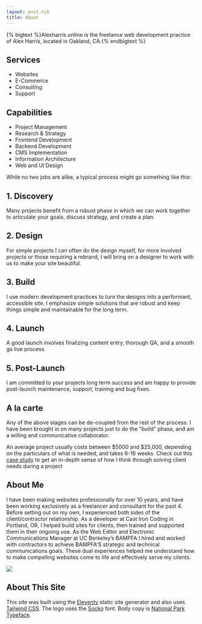 ```yaml
---
layout: post.njk
title: About
---
```


{% bigtext %}Alexharris.online is the freelance web development practice of Alex Harris, located in Oakland, CA.{% endbigtext %}

<div class="flex flex-col sm:flex-row gap-4 mb-6">
    <div class="w-full md:w-1/2">
        <h2 class="text-xl uppercase font-bold star">Services</h2>
        <ul class="text-2xl md:text-3xl list-disc pl-8">
            <li class="leading-snug my-0">Websites</li>
            <li class="leading-snug my-0">E-Commerce</li>
            <li class="leading-snug my-0">Consulting</li>
            <li class="leading-snug my-0">Support</li>
        </ul>            
    </div>
    <div class="w-full md:w-1/2">
        <h2 class="text-xl uppercase font-bold star">Capabilities</h2>
        <ul class="text-2xl md:text-3xl list-disc pl-8">
            <li class="leading-snug my-0">Project Management</li>
            <li class="leading-snug my-0">Research &amp; Strategy</li>
            <li class="leading-snug my-0">Frontend Development</li>
            <li class="leading-snug my-0">Backend Development</li>
            <li class="leading-snug my-0">CMS Implementation</li>
            <li class="leading-snug my-0">Information Architecture</li>
            <li class="leading-snug my-0">Web and UI Design</li>       
        </ul>            
    </div>
</div>

While no two jobs are alike, a typical process might go something like this:

<div class="full-width grid grid-cols-1 md:grid-cols-2 lg:grid-cols-3 gap-4 mx-auto my-16">
    <div class="card border border-blue-800 dark:border-white p-6 rounded-xl prose dark:prose-dark bg-yellow-100 dark:bg-yellow-800">
        <h2 class="mb-2">1. Discovery</h2>
        <p>Many projects benefit from a robust phase in which we can work together to articulate your goals, discuss strategy, and create a plan.</p>
    </div>
    <div class="card border border-blue-800 dark:border-white p-6 rounded-xl prose dark:prose-dark bg-yellow-100 dark:bg-yellow-800">
        <h2 class="mb-2">2. Design</h2>
        <p>For simple projects I can often do the design myself, for more involved projects or those requiring a rebrand, I will bring on a designer to work with us to make your site beautiful.</p>
    </div>
    <div class="card border border-blue-800 dark:border-white p-6 rounded-xl prose dark:prose-dark bg-yellow-100 dark:bg-yellow-800">
        <h2 class="mb-2">3. Build</h2>
        <p>I use modern development practices to turn the designs into a performant, accessible site. I emphasize simple solutions that are robust and keep things simple and maintainable for the long term.</p>
    </div>
    <div class="card border border-blue-800 dark:border-white p-6 rounded-xl prose dark:prose-dark bg-yellow-100 dark:bg-yellow-800">
        <h2 class="mb-2">4. Launch</h2>
        <p>A good launch involves finalizing content entry, thorough QA, and a smooth go live process.</p>
    </div>
    <div class="card border border-blue-800 dark:border-white p-6 rounded-xl prose dark:prose-dark bg-yellow-100 dark:bg-yellow-800">
        <h2 class="mb-2">5. Post-Launch</h2>
        <p>I am committed to your projects long term success and am happy to provide post-launch maintenance, support, training and bug fixes.</p>
    </div>    
    <div class="card border border-blue-800 dark:border-white p-6 rounded-xl prose dark:prose-dark bg-yellow-100 dark:bg-yellow-800">
        <h2 class="mb-2">A la carte</h2>
        <p>Any of the above stages can be de-coupled from the rest of the process. I have been brought in on many projects just to do the "build" phase, and am a willing and communicative collaborator.</p>
    </div>                         
</div>

An average project usually costs between $5000 and $25,000, depending on the particulars of what is needed, and takes 6-16 weeks. Check out this [case study](/blog/cckw) to get an in-depth sense of how I think through solving client needs during a project




<!-- ## Select Clients -->
<!-- 
<ul class="text-2xl md:text-3xl list-disc pl-8 my-0">
    <li class="leading-snug my-0">BAMPFA</li>
    <li class="leading-snug my-0">Berkeley Water Center</li>
    <li class="leading-snug my-0">Lightsource</li>
    <li class="leading-snug my-0">500 Capp Street</li>
    <li class="leading-snug my-0">Canal Projects</li>
    <li class="leading-snug my-0">Ringo Studio</li>
    <li class="leading-snug my-0">Kessenick Gamma</li>
    <li class="leading-snug my-0">Picoyune</li>
    <li class="leading-snug my-0">Other Brother Beer</li>
    <li class="leading-snug my-0">Draw Together</li>
    <li class="leading-snug my-0">Asian Art Museum</li>
</ul> -->


<h2>About Me</h2>
<div class="flex flex-col-reverse md:flex-row-reverse md:gap-10 mt-2">
    <div class="w-full md:w-2/3">
        <p class="mt-0">I have been making websites professionally for over 10 years, and have been working exclusively as a freelancer and consultant for the past 4. Before setting out on my own, I experienced both sides of the client/contractor relationship. As a developer at Cast Iron Coding in Portland, OR, I helped build sites for clients, then trained and supported them in their ongoing use. As the Web Editor and Electronic Communications Manager at UC Berkeley’s BAMPFA I hired and worked with contractors to achieve BAMPFA'S strategic and technical communications goals. These dual experiences helped me understand how to make compelling websites come to life and effectively serve my clients.</p>
    </div>
    <div class="w-full md:w-1/3">
        <img class="w-full mt-0" src="/assets/images/ah.jpg" />
    </div>
</div>

## About This Site

This site was built using the <a href="https://www.11ty.dev/">Eleventy</a> static site generator and also uses <a href="tailwindcss.com/">Tailwind CSS</a>. The logo uses the <a href="https://store.overlaptype.com/fonts/socko">Socko</a> font. Body copy is <a href="https://nationalparktypeface.com/">National Park Typeface</a>.
